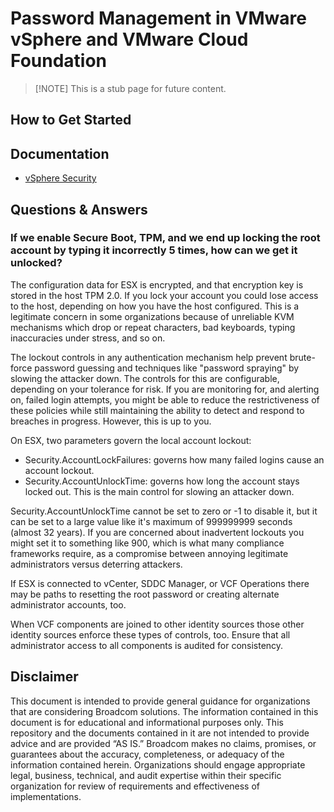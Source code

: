 # Password Management in VMware vSphere and VMware Cloud Foundation

> [!NOTE] This is a stub page for future content.

## How to Get Started

## Documentation

- [vSphere Security](https://techdocs.broadcom.com/us/en/vmware-cis/vsphere/vsphere/8-0/vsphere-security-8-0.html) 

## Questions & Answers

###  If we enable Secure Boot, TPM, and we end up locking the root account by typing it incorrectly 5 times, how can we get it unlocked?
The configuration data for ESX is encrypted, and that encryption key is stored in the host TPM 2.0. If you lock your account you could lose access to the host, depending on how you have the host configured. This is a legitimate concern in some organizations because of unreliable KVM mechanisms which drop or repeat characters, bad keyboards, typing inaccuracies under stress, and so on.

The lockout controls in any authentication mechanism help prevent brute-force password guessing and techniques like "password spraying" by slowing the attacker down. The controls for this are configurable, depending on your tolerance for risk. If you are monitoring for, and alerting on, failed login attempts, you might be able to reduce the restrictiveness of these policies while still maintaining the ability to detect and respond to breaches in progress. However, this is up to you.

On ESX, two parameters govern the local account lockout:

- Security.AccountLockFailures: governs how many failed logins cause an account lockout.
- Security.AccountUnlockTime: governs how long the account stays locked out. This is the main control for slowing an attacker down.

Security.AccountUnlockTime cannot be set to zero or -1 to disable it, but it can be set to a large value like it's maximum of 999999999 seconds (almost 32 years). If you are concerned about inadvertent lockouts you might set it to something like 900, which is what many compliance frameworks require, as a compromise between annoying legitimate administrators versus deterring attackers.

If ESX is connected to vCenter, SDDC Manager, or VCF Operations there may be paths to resetting the root password or creating alternate administrator accounts, too.

When VCF components are joined to other identity sources those other identity sources enforce these types of controls, too. Ensure that all administrator access to all components is audited for consistency.

## Disclaimer

This document is intended to provide general guidance for organizations that are considering Broadcom solutions. The information contained in this document is for educational and informational purposes only. This  repository and the documents contained in it are not intended to provide advice and are provided “AS IS.” Broadcom makes no claims, promises, or guarantees about the accuracy, completeness, or adequacy of the information contained herein. Organizations should engage appropriate legal, business, technical, and audit expertise within their specific organization for review of requirements and effectiveness of implementations.